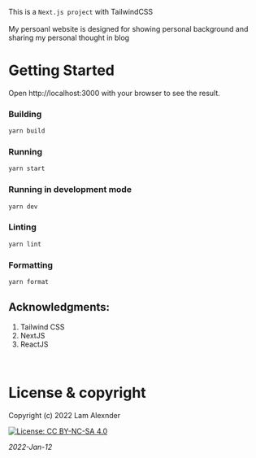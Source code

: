 This is a `Next.js project` with TailwindCSS  <br><br>
My persoanl website is designed for showing personal background and sharing my personal thought in blog


# Getting Started
Open http://localhost:3000 with your browser to see the result.
<br>
### Building

```bash
yarn build
```

### Running

```bash
yarn start
```

### Running in development mode

```bash
yarn dev
```

### Linting

```bash
yarn lint
```

### Formatting

```bash
yarn format
```

## Acknowledgments:

1. Tailwind CSS
2. NextJS
3. ReactJS

<br>

# License & copyright

Copyright (c) 2022 Lam Alexnder 

[![License: CC BY-NC-SA 4.0](https://img.shields.io/badge/License-CC%20BY--NC--SA%204.0-lightgrey.svg)](https://creativecommons.org/licenses/by-nc-sa/4.0/)


*2022-Jan-12*<br/>